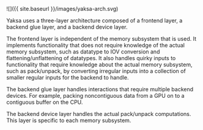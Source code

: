 ![]({{ site.baseurl }}/images/yaksa-arch.svg)

Yaksa uses a three-layer architecture composed of a frontend layer, a
backend glue layer, and a backend device layer.

The frontend layer is independent of the memory subsystem that is
used.  It implements functionality that does not require knowledge of
the actual memory subsystem, such as datatype to IOV conversion and
flattening/unflattening of datatypes.  It also handles quirky inputs
to functionality that require knowledge about the actual memory
subsystem, such as pack/unpack, by converting irregular inputs into a
collection of smaller regular inputs for the backend to handle.

The backend glue layer handles interactions that require multiple
backend devices.  For example, packing noncontiguous data from a GPU
on to a contiguous buffer on the CPU.

The backend device layer handles the actual pack/unpack computations.
This layer is specific to each memory subsystem.
